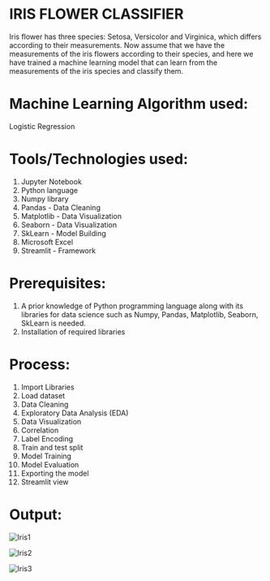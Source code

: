 # IRIS FLOWER CLASSIFIER
Iris flower has three species: Setosa, Versicolor and Virginica, which differs according to their measurements.  Now assume that we have the measurements of the iris flowers according to their species, and here we have trained a machine learning model that can learn from the measurements of the iris species and classify them.

# Machine Learning Algorithm used:
Logistic Regression

# Tools/Technologies used:
1. Jupyter Notebook
2. Python language
3. Numpy library
4. Pandas - Data Cleaning
5. Matplotlib - Data Visualization
6. Seaborn - Data Visualization
7. SkLearn - Model Building
8. Microsoft Excel
9. Streamlit - Framework

# Prerequisites:
1. A prior knowledge of Python programming language along with its libraries for data science such as Numpy, Pandas, Matplotlib, Seaborn, SkLearn is needed.
2. Installation of required libraries

# Process:
1. Import Libraries
2. Load dataset
3. Data Cleaning
4. Exploratory Data Analysis (EDA)
5. Data Visualization
6. Correlation
7. Label Encoding
8. Train and test split
9. Model Training
10. Model Evaluation
11. Exporting the model
12. Streamlit view

# Output:
![Iris1](https://github.com/Navina-Murugadas/OIBSIP/assets/72821323/1e6bd76c-285a-48ab-9e0a-1f10c71fcad8)

![Iris2](https://github.com/Navina-Murugadas/OIBSIP/assets/72821323/c971b5cc-1891-4f3e-8b94-2698665ec1d0)

![Iris3](https://github.com/Navina-Murugadas/OIBSIP/assets/72821323/7b9856a4-db0f-4041-bb7b-3d8cffb282d4)





